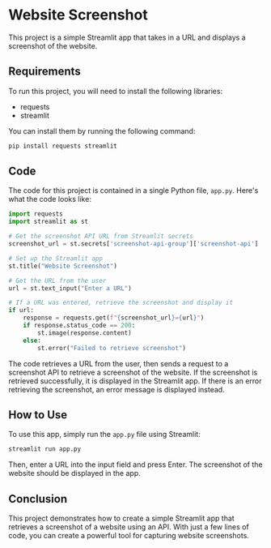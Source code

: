 # Website Screenshot

This project is a simple Streamlit app that takes in a URL and displays a screenshot of the website.

## Requirements

To run this project, you will need to install the following libraries:

- requests
- streamlit

You can install them by running the following command:

```bash
pip install requests streamlit
```

## Code

The code for this project is contained in a single Python file, `app.py`. Here's what the code looks like:

```python
import requests
import streamlit as st

# Get the screenshot API URL from Streamlit secrets
screenshot_url = st.secrets['screenshot-api-group']['screenshot-api']

# Set up the Streamlit app
st.title("Website Screenshot")

# Get the URL from the user
url = st.text_input("Enter a URL")

# If a URL was entered, retrieve the screenshot and display it
if url:
    response = requests.get(f"{screenshot_url}={url}")
    if response.status_code == 200:
        st.image(response.content)
    else:
        st.error("Failed to retrieve screenshot")
```

The code retrieves a URL from the user, then sends a request to a screenshot API to retrieve a screenshot of the website. If the screenshot is retrieved successfully, it is displayed in the Streamlit app. If there is an error retrieving the screenshot, an error message is displayed instead.

## How to Use

To use this app, simply run the `app.py` file using Streamlit:

```bash
streamlit run app.py
```

Then, enter a URL into the input field and press Enter. The screenshot of the website should be displayed in the app.

## Conclusion

This project demonstrates how to create a simple Streamlit app that retrieves a screenshot of a website using an API. With just a few lines of code, you can create a powerful tool for capturing website screenshots.